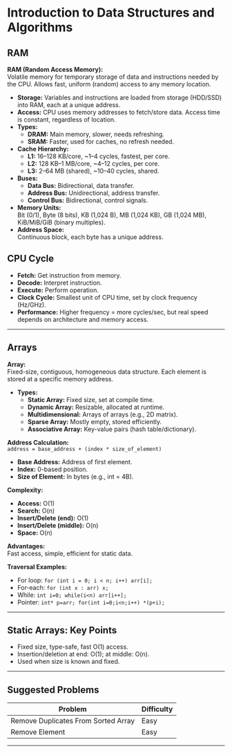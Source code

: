 # Introduction to Data Structures and Algorithms

## RAM

**RAM (Random Access Memory):**  
Volatile memory for temporary storage of data and instructions needed by the CPU. Allows fast, uniform (random) access to any memory location.

- **Storage:** Variables and instructions are loaded from storage (HDD/SSD) into RAM, each at a unique address.
- **Access:** CPU uses memory addresses to fetch/store data. Access time is constant, regardless of location.
- **Types:**
  - **DRAM:** Main memory, slower, needs refreshing.
  - **SRAM:** Faster, used for caches, no refresh needed.
- **Cache Hierarchy:**
  - **L1:** 16–128 KB/core, ~1–4 cycles, fastest, per core.
  - **L2:** 128 KB–1 MB/core, ~4–12 cycles, per core.
  - **L3:** 2–64 MB (shared), ~10–40 cycles, shared.
- **Buses:**
  - **Data Bus:** Bidirectional, data transfer.
  - **Address Bus:** Unidirectional, address transfer.
  - **Control Bus:** Bidirectional, control signals.
- **Memory Units:**  
  Bit (0/1), Byte (8 bits), KB (1,024 B), MB (1,024 KB), GB (1,024 MB), KiB/MiB/GiB (binary multiples).
- **Address Space:**  
  Continuous block, each byte has a unique address.

## CPU Cycle

- **Fetch:** Get instruction from memory.
- **Decode:** Interpret instruction.
- **Execute:** Perform operation.
- **Clock Cycle:** Smallest unit of CPU time, set by clock frequency (Hz/GHz).
- **Performance:** Higher frequency = more cycles/sec, but real speed depends on architecture and memory access.

---

## Arrays

**Array:**  
Fixed-size, contiguous, homogeneous data structure. Each element is stored at a specific memory address.

- **Types:**
  - **Static Array:** Fixed size, set at compile time.
  - **Dynamic Array:** Resizable, allocated at runtime.
  - **Multidimensional:** Arrays of arrays (e.g., 2D matrix).
  - **Sparse Array:** Mostly empty, stored efficiently.
  - **Associative Array:** Key-value pairs (hash table/dictionary).

**Address Calculation:**  
`address = base_address + (index * size_of_element)`

- **Base Address:** Address of first element.
- **Index:** 0-based position.
- **Size of Element:** In bytes (e.g., int = 4B).

**Complexity:**

- **Access:** O(1)
- **Search:** O(n)
- **Insert/Delete (end):** O(1)
- **Insert/Delete (middle):** O(n)
- **Space:** O(n)

**Advantages:**  
Fast access, simple, efficient for static data.

**Traversal Examples:**

- For loop: `for (int i = 0; i < n; i++) arr[i];`
- For-each: `for (int x : arr) x;`
- While: `int i=0; while(i<n) arr[i++];`
- Pointer: `int* p=arr; for(int i=0;i<n;i++) *(p+i);`

---

## Static Arrays: Key Points

- Fixed size, type-safe, fast O(1) access.
- Insertion/deletion at end: O(1); at middle: O(n).
- Used when size is known and fixed.

---

## Suggested Problems

| Problem                             | Difficulty |
| ----------------------------------- | ---------- |
| Remove Duplicates From Sorted Array | Easy       |
| Remove Element                      | Easy       |

---
